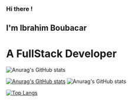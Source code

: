 ### Hi there !

## I'm Ibrahim Boubacar

# A FullStack Developer


![Anurag's GitHub stats](https://github-readme-stats.vercel.app/api?username=ibkhall&show_icons=true&theme=radical)

[![Anurag's GitHub stats](https://github-readme-stats.vercel.app/api?username=ibkhall)](https://github.com/ibkhall/github-readme-stats)   ![Anurag's GitHub stats](https://github-readme-stats.vercel.app/api?username=ibkhall&count_private=true)


[![Top Langs](https://github-readme-stats.vercel.app/api/top-langs/?username=ibkhall&layout=compact)](https://github.com/ibkhall/github-readme-stats)
